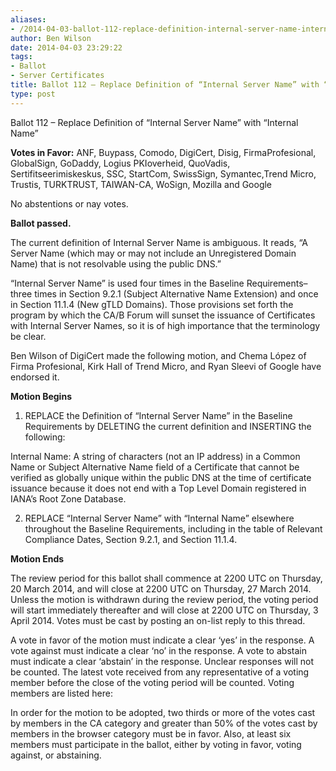 ```yaml
---
aliases:
- /2014-04-03-ballot-112-replace-definition-internal-server-name-internal-name/
author: Ben Wilson
date: 2014-04-03 23:29:22
tags:
- Ballot
- Server Certificates
title: Ballot 112 – Replace Definition of “Internal Server Name” with “Internal Name”(passed)
type: post
---
```


Ballot 112 – Replace Definition of “Internal Server Name” with “Internal Name”

**Votes in Favor:** ANF, Buypass, Comodo, DigiCert, Disig, FirmaProfesional, GlobalSign, GoDaddy, Logius PKIoverheid, QuoVadis, Sertifitseerimiskeskus, SSC, StartCom, SwissSign, Symantec,Trend Micro, Trustis, TURKTRUST, TAIWAN-CA, WoSign, Mozilla and Google

No abstentions or nay votes.

**Ballot passed.**

The current definition of Internal Server Name is ambiguous. It reads, “A Server Name (which may or may not include an Unregistered Domain Name) that is not resolvable using the public DNS.”

“Internal Server Name” is used four times in the Baseline Requirements–three times in Section 9.2.1 (Subject Alternative Name Extension) and once in Section 11.1.4 (New gTLD Domains). Those provisions set forth the program by which the CA/B Forum will sunset the issuance of Certificates with Internal Server Names, so it is of high importance that the terminology be clear.

Ben Wilson of DigiCert made the following motion, and Chema López of Firma Profesional, Kirk Hall of Trend Micro, and Ryan Sleevi of Google have endorsed it.

**Motion Begins**

1. REPLACE the Definition of “Internal Server Name” in the Baseline Requirements by DELETING the current definition and INSERTING the following:

Internal Name: A string of characters (not an IP address) in a Common Name or Subject Alternative Name field of a Certificate that cannot be verified as globally unique within the public DNS at the time of certificate issuance because it does not end with a Top Level Domain registered in IANA’s Root Zone Database.

2. REPLACE “Internal Server Name” with “Internal Name” elsewhere throughout the Baseline Requirements, including in the table of Relevant Compliance Dates, Section 9.2.1, and Section 11.1.4.

**Motion Ends**

The review period for this ballot shall commence at 2200 UTC on Thursday, 20 March 2014, and will close at 2200 UTC on Thursday, 27 March 2014. Unless the motion is withdrawn during the review period, the voting period will start immediately thereafter and will close at 2200 UTC on Thursday, 3 April 2014. Votes must be cast by posting an on-list reply to this thread.

A vote in favor of the motion must indicate a clear ‘yes’ in the response. A vote against must indicate a clear ‘no’ in the response. A vote to abstain must indicate a clear ‘abstain’ in the response. Unclear responses will not be counted. The latest vote received from any representative of a voting member before the close of the voting period will be counted. Voting members are listed here:

In order for the motion to be adopted, two thirds or more of the votes cast by members in the CA category and greater than 50% of the votes cast by members in the browser category must be in favor. Also, at least six members must participate in the ballot, either by voting in favor, voting against, or abstaining.